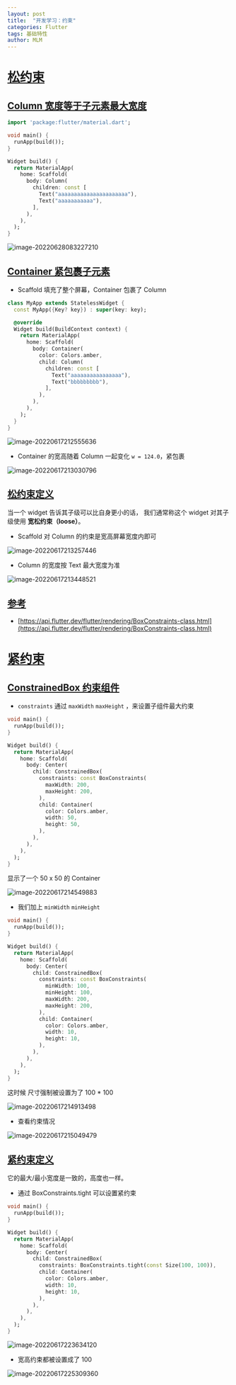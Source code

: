 ```yaml
---
layout: post
title:  "开发学习：约束"
categories: Flutter
tags: 基础特性
author: MLM
---
```

# [松约束](https://ducafecat.com/course/flutter-quickstart-learn/2-5-loose#%E6%9D%BE%E7%BA%A6%E6%9D%9F)

## [Column 宽度等于子元素最大宽度](https://ducafecat.com/course/flutter-quickstart-learn/2-5-loose#column-%E5%AE%BD%E5%BA%A6%E7%AD%89%E4%BA%8E%E5%AD%90%E5%85%83%E7%B4%A0%E6%9C%80%E5%A4%A7%E5%AE%BD%E5%BA%A6)

```dart
import 'package:flutter/material.dart';

void main() {
  runApp(build());
}

Widget build() {
  return MaterialApp(
    home: Scaffold(
      body: Column(
        children: const [
          Text("aaaaaaaaaaaaaaaaaaaaaa"),
          Text("aaaaaaaaaaa"),
        ],
      ),
    ),
  );
}
```

![image-20220628083227210](https://molingmiao.github.io/pic/image-20220628083227210.png)

## [Container 紧包裹子元素](https://ducafecat.com/course/flutter-quickstart-learn/2-5-loose#container-%E7%B4%A7%E5%8C%85%E8%A3%B9%E5%AD%90%E5%85%83%E7%B4%A0)

* Scaffold 填充了整个屏幕，Container 包裹了 Column

```dart
class MyApp extends StatelessWidget {
  const MyApp({Key? key}) : super(key: key);

  @override
  Widget build(BuildContext context) {
    return MaterialApp(
      home: Scaffold(
        body: Container(
          color: Colors.amber,
          child: Column(
            children: const [
              Text("aaaaaaaaaaaaaaaa"),
              Text("bbbbbbbbb"),
            ],
          ),
        ),
      ),
    );
  }
}
```

![image-20220617212555636](https://molingmiao.github.io/pic/image-20220617212555636.png)

* Container 的宽高随着 Column 一起变化 `w = 124.0`，紧包裹

![image-20220617213030796](https://molingmiao.github.io/pic/image-20220617213030796.png)

## [松约束定义](https://ducafecat.com/course/flutter-quickstart-learn/2-5-loose#%E6%9D%BE%E7%BA%A6%E6%9D%9F%E5%AE%9A%E4%B9%89)

当一个 widget 告诉其子级可以比自身更小的话， 我们通常称这个 widget 对其子级使用 **宽松约束（loose）**。

* Scaffold 对 Column 的约束是宽高屏幕宽度内即可

![image-20220617213257446](https://molingmiao.github.io/pic/image-20220617213257446.png)

* Column 的宽度按 Text 最大宽度为准

![image-20220617213448521](https://molingmiao.github.io/pic/image-20220617213448521.png)

## [参考](https://ducafecat.com/course/flutter-quickstart-learn/2-5-loose#%E5%8F%82%E8%80%83)

* [https://api.flutter.dev/flutter/rendering/BoxConstraints-class.html](https://api.flutter.dev/flutter/rendering/BoxConstraints-class.html)

# [紧约束](https://ducafecat.com/course/flutter-quickstart-learn/2-6-tight#%E7%B4%A7%E7%BA%A6%E6%9D%9F)

## [ConstrainedBox 约束组件](https://ducafecat.com/course/flutter-quickstart-learn/2-6-tight#constrainedbox-%E7%BA%A6%E6%9D%9F%E7%BB%84%E4%BB%B6)

* `constraints` 通过 `maxWidth` `maxHeight` ，来设置子组件最大约束

```dart
void main() {
  runApp(build());
}

Widget build() {
  return MaterialApp(
    home: Scaffold(
      body: Center(
        child: ConstrainedBox(
          constraints: const BoxConstraints(
            maxWidth: 200,
            maxHeight: 200,
          ),
          child: Container(
            color: Colors.amber,
            width: 50,
            height: 50,
          ),
        ),
      ),
    ),
  );
}
```

显示了一个 50 x 50 的 Container

![image-20220617214549883](https://molingmiao.github.io/pic/image-20220617214549883.png)

* 我们加上 `minWidth` `minHeight`

```dart
void main() {
  runApp(build());
}

Widget build() {
  return MaterialApp(
    home: Scaffold(
      body: Center(
        child: ConstrainedBox(
          constraints: const BoxConstraints(
            minWidth: 100,
            minHeight: 100,
            maxWidth: 200,
            maxHeight: 200,
          ),
          child: Container(
            color: Colors.amber,
            width: 10,
            height: 10,
          ),
        ),
      ),
    ),
  );
}
```

这时候 尺寸强制被设置为了 100 \* 100

![image-20220617214913498](https://molingmiao.github.io/pic/image-20220617214913498.png)

* 查看约束情况

![image-20220617215049479](https://molingmiao.github.io/pic/image-20220617215049479.png)

## [紧约束定义](https://ducafecat.com/course/flutter-quickstart-learn/2-6-tight#%E7%B4%A7%E7%BA%A6%E6%9D%9F%E5%AE%9A%E4%B9%89)

它的最大/最小宽度是一致的，高度也一样。

* 通过 BoxConstraints.tight 可以设置紧约束

```dart
void main() {
  runApp(build());
}

Widget build() {
  return MaterialApp(
    home: Scaffold(
      body: Center(
        child: ConstrainedBox(
          constraints: BoxConstraints.tight(const Size(100, 100)),
          child: Container(
            color: Colors.amber,
            width: 10,
            height: 10,
          ),
        ),
      ),
    ),
  );
}
```

![image-20220617223634120](https://molingmiao.github.io/pic/image-20220617223634120.png)

* 宽高约束都被设置成了 100

![image-20220617225309360](https://molingmiao.github.io/pic/image-20220617225309360.png)
